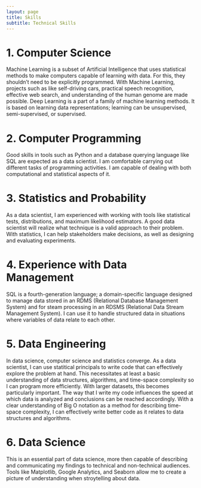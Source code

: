 ```yaml
---
layout: page
title: Skills
subtitle: Technical Skills
---
```


# 1. Computer Science

Machine Learning is a subset of Artificial Intelligence that uses statistical methods to make computers capable of learning 
with data. For this, they shouldn’t need to be explicitly programmed. With Machine Learning, projects such as like self-driving cars, 
practical speech recognition, effective web search, and understanding of the human genome are made possible. Deep Learning 
is a part of a family of machine learning methods. It is based on learning data representations; learning can be unsupervised,
semi-supervised, or supervised.

# 2. Computer Programming 

Good skills in tools such as Python and a database querying language like SQL are expected as a data scientist. 
I am comfortable carrying out different tasks of programming activities. I am capable of dealing with both 
computational and statistical aspects of it.

# 3. Statistics and Probability

As a data scientist, I am experienced with working with tools like statistical tests, distributions, and maximum likelihood 
estimators. A good data scientist will realize what technique is a valid approach to their problem. With statistics, I can 
help stakeholders make decisions, as well as designing and evaluating experiments.

# 4. Experience with Data Management

SQL is a fourth-generation language; a domain-specific language designed to manage data stored in an RDMS 
(Relational Database Management System) and for steam processing in an RDSMS (Relational Data Stream Management System). 
I can use it to handle structured data in situations where variables of data relate to each other.

# 5. Data Engineering

In data science, computer science and statistics converge. As a data scientist, I can use statitical principals to write code that can effectively explore the problem at hand. This necessitates at least a basic understanding of data structures, algorithms, and time-space complexity so I can program more efficiently. With larger datasets, this becomes particularly important. The way that I write my code influences the speed at which data is analyzed and conclusions can be reached accordingly. With a clear understanding of Big O notation as a method for describing time-space complexity, I can effectively write better code as it relates to data structures and algorithms. 

# 6. Data Science

This is an essential part of data science, more then capable of describing and communicating my findings to 
technical and non-technical audiences. Tools like Matplotlib, Google Analytics, and Seaborn allow me to create a picture of understanding when stroytelling about data.  

